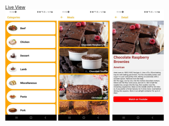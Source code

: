 [Live View](https://snack.expo.dev/@haydogdu1990/yemek-tarifleri)
<img src="https://raw.githubusercontent.com/haydogdu1990/react-native-projects/main/07-YemekTarifleri/assets/photo_6035239859557351233_y.jpg"  width="800">
